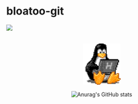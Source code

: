 # bloatoo-git
![](https://komarev.com/ghpvc/?username=bloatoo-git&color=lightgrey)

<br>

<div id="header" align=center>
  <img src="https://github.com/bloatoo-git/bloatoo-git/blob/main/tux.gif" width="100"/>
  
  ![Anurag's GitHub stats](https://github-readme-stats.vercel.app/api?username=bloatoo-git&show_icons=true&theme=cobalt)
</div>
